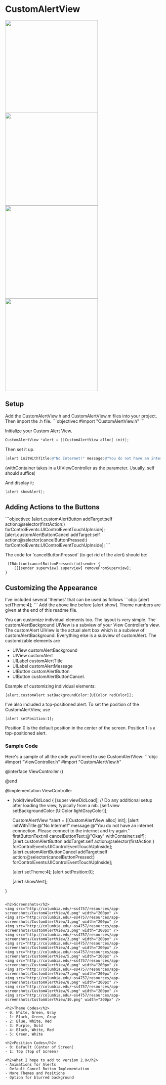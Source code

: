 # CustomAlertView

<img src="http://columbia.edu/~ss4757/resources/app-screenshots/CustomAlertView/0.png" width="300px" />
<img src="http://columbia.edu/~ss4757/resources/app-screenshots/CustomAlertView/4.png" width="300px" />
<img src="http://columbia.edu/~ss4757/resources/app-screenshots/CustomAlertView/2.png" width="300px" />
<img src="http://columbia.edu/~ss4757/resources/app-screenshots/CustomAlertView/7.png" width="300px" />

<h2>Setup</h2>
Add the CustomAlertView.h and CustomAlertView.m files into your project.
Then import the .h file.
```objectivec
#import "CustomAlertView.h"
```

Initialize your Custom Alert View.

```objectivec
CustomAlertView *alert = [[CustomAlertView alloc] init];
```

Then set it up.

```objectivec
[alert initWithTitle:@"No Internet!" message:@"You do not have an internet connection. Please connect to the internet and try again." firstButtonText:nil cancelButtonText:@"Okay" withContainer:self];
```
(withContainer takes in a UIViewController as the parameter. Usually, self should suffice)

And display it:
```objectivec
[alert showAlert];
```

<h2>Adding Actions to the Buttons</h2>
```objectivec
[alert.customAlertButton addTarget:self action:@selector(firstAction:) forControlEvents:UIControlEventTouchUpInside];
[alert.customAlertButtonCancel addTarget:self action:@selector(cancelButtonPressed:) forControlEvents:UIControlEventTouchUpInside];
```

The code for 'cancelButtonPressed' (to get rid of the alert) should be:

```objc
-(IBAction)cancelButtonPressed:(id)sender {
    [[[sender superview] superview] removeFromSuperview];
}
```

<h2>Customizing the Appearance</h2>
I've included several 'themes' that can be used as follows
```objc
[alert setTheme:4];
```
Add the above line before [alert show].
Theme numbers are given at the end of this readme file.

You can customize individual elements too. 
The layout is very simple. The customAlertBackground UIView is a subview of your View Controller's view.
The customAlert UIView is the actual alert box which is a subview of customAlertBackground. Everything else is a subview of customAlert.
The customizable elements are
- UIView customAlertBackground
- UIView customAlert
- UILabel customAlertTitle
- UILabel customAlertMessage
- UIButton customAlertButton
- UIButton customAlertButtonCancel.

Example of customizing individual elements:
```objc
[alert.customAlert setBackgroundColor:[UIColor redColor]];
```

I've also included a top-positioned alert.
To set the position of the CustomAlertView, use
```objc
[alert setPosition:1];
```
Position 0 is the default position in the center of the screen.
Position 1 is a top-positioned alert.

<h3>Sample Code</h3>
Here's a sample of all the code you'll need to use CustomAlertView:
```objc
#import "ViewController.h"
#import "CustomAlertView.h"

@interface ViewController ()

@end

@implementation ViewController

- (void)viewDidLoad {
    [super viewDidLoad];
    // Do any additional setup after loading the view, typically from a nib.
    [self.view setBackgroundColor:[UIColor lightGrayColor]];
    
    CustomAlertView *alert = [[CustomAlertView alloc] init];
    [alert initWithTitle:@"No Internet!" message:@"You do not have an internet connection. Please connect to the internet and try again." firstButtonText:nil cancelButtonText:@"Okay" withContainer:self];
    [alert.customAlertButton addTarget:self action:@selector(firstAction:) forControlEvents:UIControlEventTouchUpInside];
    [alert.customAlertButtonCancel addTarget:self action:@selector(cancelButtonPressed:) forControlEvents:UIControlEventTouchUpInside];
    
    [alert setTheme:4];
    [alert setPosition:0];
    
    [alert showAlert];
    

}

```

<h2>Screenshots</h2>
<img src="http://columbia.edu/~ss4757/resources/app-screenshots/CustomAlertView/0.png" width="200px" />
<img src="http://columbia.edu/~ss4757/resources/app-screenshots/CustomAlertView/1.png" width="200px" />
<img src="http://columbia.edu/~ss4757/resources/app-screenshots/CustomAlertView/2.png" width="200px" />
<img src="http://columbia.edu/~ss4757/resources/app-screenshots/CustomAlertView/3.png" width="200px" />
<img src="http://columbia.edu/~ss4757/resources/app-screenshots/CustomAlertView/4.png" width="200px" />
<img src="http://columbia.edu/~ss4757/resources/app-screenshots/CustomAlertView/5.png" width="200px" />
<img src="http://columbia.edu/~ss4757/resources/app-screenshots/CustomAlertView/6.png" width="200px" />
<img src="http://columbia.edu/~ss4757/resources/app-screenshots/CustomAlertView/7.png" width="200px" />
<img src="http://columbia.edu/~ss4757/resources/app-screenshots/CustomAlertView/8.png" width="200px" />
<img src="http://columbia.edu/~ss4757/resources/app-screenshots/CustomAlertView/9.png" width="200px" />
<img src="http://columbia.edu/~ss4757/resources/app-screenshots/CustomAlertView/10.png" width="200px" />

<h2>Theme Codes</h2>
- 0: White, Green, Gray
- 1: Black, Green, Gray
- 2: Blue, White, Red
- 3: Purple, Gold
- 4: Black, White, Red
- 5: Green, White

<h2>Position Codes</h2>
- 0: Default (Center of Screen)
- 1: Top (Top of Screen)

<h2>What I hope to add to version 2.0</h2>
- Animations for Alerts
- Default Cancel Button Implementation
- More Themes and Positions
- Option for blurred background
